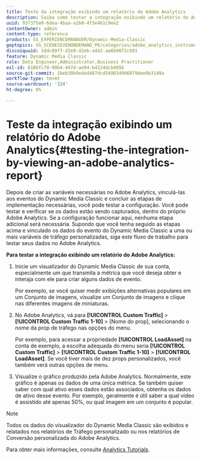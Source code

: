 ```yaml
---
title: Teste da integração exibindo um relatório do Adobe Analytics
description: Saiba como testar a integração exibindo um relatório do Adobe Analytics.
uuid: 937375e0-6dea-4baa-a2b0-4f3e461c9ee2
contentOwner: admin
content-type: reference
products: SG_EXPERIENCEMANAGER/Dynamic-Media-Classic
geptopics: SG_SCENESEVENONDEMAND_PK/categories/adobe_analytics_instrumentation_kit
discoiquuid: 1ddc89ff-d2e9-42eb-a442-aa6b9871c991
feature: Dynamic Media Classic
role: Data Engineer,Administrator,Business Practitioner
exl-id: 6186fcf0-99b4-447d-ae94-b4124dcb405b
source-git-commit: 1beb30b9eda4487dcd549034906079dee0b3149a
workflow-type: tm+mt
source-wordcount: '324'
ht-degree: 0%

---
```


# Teste da integração exibindo um relatório do Adobe Analytics{#testing-the-integration-by-viewing-an-adobe-analytics-report}

Depois de criar as variáveis necessárias no Adobe Analytics, vinculá-las aos eventos do Dynamic Media Classic e concluir as etapas de implementação necessárias, você pode testar a configuração. Você pode testar e verificar se os dados estão sendo capturados, dentro do próprio Adobe Analytics. Se a configuração funcionar aqui, nenhuma etapa adicional será necessária. Supondo que você tenha seguido as etapas acima e vinculado os dados do evento do Dynamic Media Classic a uma ou mais variáveis de tráfego personalizadas, siga este fluxo de trabalho para testar seus dados no Adobe Analytics.

**Para testar a integração exibindo um relatório do Adobe Analytics:**

1. Inicie um visualizador do Dynamic Media Classic de sua conta, especialmente um que transmita a métrica que você deseja obter e interaja com ele para criar alguns dados de evento.

   Por exemplo, se você quiser medir exibições alternativas populares em um Conjunto de imagens, visualize um Conjunto de imagens e clique nas diferentes imagens de miniaturas.

1. No Adobe Analytics, vá para **[!UICONTROL Custom Traffic]** > **[!UICONTROL Custom Traffic 1-10]** > [Nome do prop], selecionando o nome da prop de tráfego nas opções do menu.

   Por exemplo, para acessar a propriedade **[!UICONTROL LoadAsset]** na conta de exemplo, a escolha adequada do menu seria **[!UICONTROL Custom Traffic]** > **[!UICONTROL Custom Traffic 1-10]** > **[!UICONTROL LoadAsset]**. Se você tiver mais de dez props personalizados, você também verá outras opções de menu.

1. Visualize o gráfico produzido pela Adobe Analytics. Normalmente, este gráfico é apenas os dados de uma única métrica. Se também quiser saber com qual ativo esses dados estão associados, obtenha os dados de ativo desse evento. Por exemplo, geralmente é útil saber a qual vídeo é assistido até apenas 50%, ou qual imagem em um conjunto é popular.

>[!NOTE]
>
>Todos os dados do visualizador do Dynamic Media Classic são exibidos e relatados nos relatórios de Tráfego personalizado ou nos relatórios de Conversão personalizada do Adobe Analytics.

Para obter mais informações, consulte [Analytics Tutorials](https://experienceleague.adobe.com/docs/analytics-learn/tutorials/overview.html).